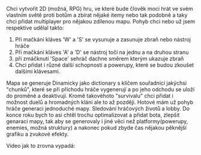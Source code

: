 Chci vytvořit 2D (možná, RPG) hru, ve které bude člověk moci hrát ve svém vlastním světě proti botům a zbírat nějaké itemy nebo tak podobně a taky chci přidat multiplayer pro nějakou zdílenou mapu.
Pohyb chci nebo už jsem respektive udělal takto:

1) Při mačkání kláves 'W' a 'S' se vysunuje a zasunuje zbraň nebo nástroj hráče
2) Při mačkání kláves 'A' a 'D' se nástroj točí na jednu a na druhou stranu
3) při zmáčknutí 'Space' sehráč dachne směrem kterým ukazuje zbraň
4) Chci přidat i různé další schopnosti a powerupy, které se budou zkoušet dalšími klávesami.

Mapa se generuje Dinamicky jako dictionary s klíčem souřadnicí jakýchsi "chunků", které se při příchodu hráče vygenerují a po jeho odchodu se uloží do proměné a deaktivují.
Kromě takovéhoto "survivalu" chci přidat i možnost duelů a hromadných klání ale to až později.
Hotové mám už pohyb hráče generaci jednoduché mapy. Sledování hráčových životů a lobby.
Do konce roku bych to asi chtěl trochu optimalizovat a přidat bota, zlepšit genaraci mapy, tak aby se generovaly i jiné věci než platformy(powerupy, enemies, možná struktury)
a nakonec pokud zbyde čas nějakou pěknější grafiku a zvukové efekty.

Video jak to zrovna vypadá:
